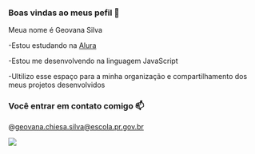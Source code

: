 ### Boas vindas ao meus pefil 🖤

Meua nome é Geovana Silva

-Estou estudando na [Alura](https://www.alura.com.br)

-Estou me desenvolvendo na linguagem JavaScript

-Ultilizo esse espaço para a minha organização e compartilhamento dos meus projetos desenvolvidos

### Você entrar em contato comigo 📫

@geovana.chiesa.silva@escola.pr.gov.br

![](https://media1.tenor.com/m/opEBWw0uddoAAAAC/umm.gif)
